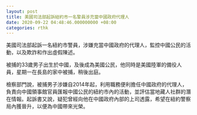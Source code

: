 ```yaml
---
layout: post
title: 美國司法部起訴紐約市一名警員涉充當中國政府代理人
date: 2020-09-22 04:48:46.000000000 +08:00
categories: rthk
---
```


美國司法部起訴一名紐約市警員，涉嫌充當中國政府的代理人，監控中國公民的活動，以及欺詐和作出虛假陳述。

被捕的33歲男子出生於中國，及後成為美國公民，他同時是美國陸軍的備役人員，星期一在長島的家中被捕，稍後出庭。

檢察部門說，被捕男子涉嫌自2014年起，利用職務便利擔任中國政府的代理人，負責向中國領事館官員匯報中國公民的紐約市內的活動，並評估當地藏人社群的潛在情報。起訴書又說，疑犯曾經向他在中國政府內部的上司透露，希望在紐約警察局內獲晉升，以便為中國帶來光榮。
